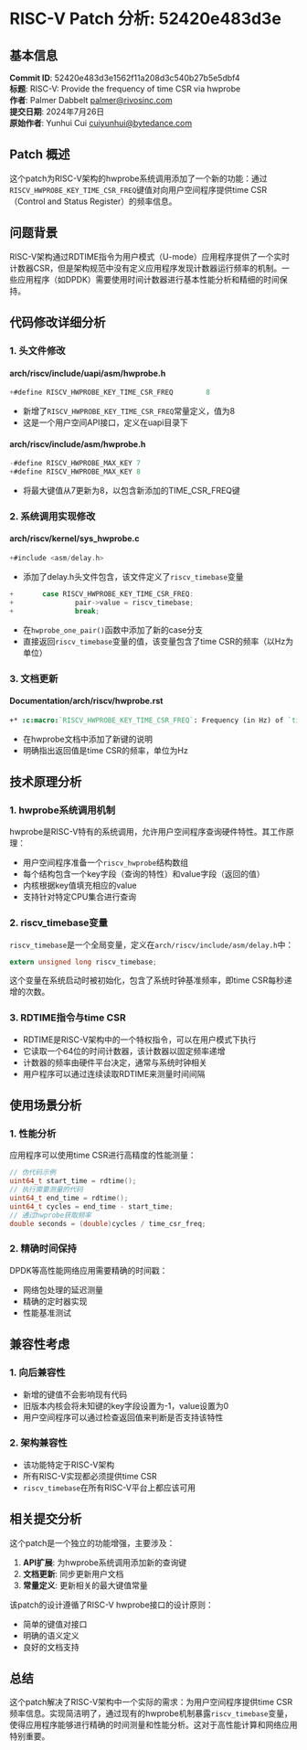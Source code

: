 # RISC-V Patch 分析: 52420e483d3e

## 基本信息

**Commit ID**: 52420e483d3e1562f11a208d3c540b27b5e5dbf4  
**标题**: RISC-V: Provide the frequency of time CSR via hwprobe  
**作者**: Palmer Dabbelt <palmer@rivosinc.com>  
**提交日期**: 2024年7月26日  
**原始作者**: Yunhui Cui <cuiyunhui@bytedance.com>  

## Patch 概述

这个patch为RISC-V架构的hwprobe系统调用添加了一个新的功能：通过`RISCV_HWPROBE_KEY_TIME_CSR_FREQ`键值对向用户空间程序提供time CSR（Control and Status Register）的频率信息。

## 问题背景

RISC-V架构通过RDTIME指令为用户模式（U-mode）应用程序提供了一个实时计数器CSR，但是架构规范中没有定义应用程序发现计数器运行频率的机制。一些应用程序（如DPDK）需要使用时间计数器进行基本性能分析和精细的时间保持。

## 代码修改详细分析

### 1. 头文件修改

#### arch/riscv/include/uapi/asm/hwprobe.h
```c
+#define RISCV_HWPROBE_KEY_TIME_CSR_FREQ        8
```
- 新增了`RISCV_HWPROBE_KEY_TIME_CSR_FREQ`常量定义，值为8
- 这是一个用户空间API接口，定义在uapi目录下

#### arch/riscv/include/asm/hwprobe.h
```c
-#define RISCV_HWPROBE_MAX_KEY 7
+#define RISCV_HWPROBE_MAX_KEY 8
```
- 将最大键值从7更新为8，以包含新添加的TIME_CSR_FREQ键

### 2. 系统调用实现修改

#### arch/riscv/kernel/sys_hwprobe.c
```c
+#include <asm/delay.h>
```
- 添加了delay.h头文件包含，该文件定义了`riscv_timebase`变量

```c
+       case RISCV_HWPROBE_KEY_TIME_CSR_FREQ:
+               pair->value = riscv_timebase;
+               break;
```
- 在`hwprobe_one_pair()`函数中添加了新的case分支
- 直接返回`riscv_timebase`变量的值，该变量包含了time CSR的频率（以Hz为单位）

### 3. 文档更新

#### Documentation/arch/riscv/hwprobe.rst
```rst
+* :c:macro:`RISCV_HWPROBE_KEY_TIME_CSR_FREQ`: Frequency (in Hz) of `time CSR`.
```
- 在hwprobe文档中添加了新键的说明
- 明确指出返回值是time CSR的频率，单位为Hz

## 技术原理分析

### 1. hwprobe系统调用机制

hwprobe是RISC-V特有的系统调用，允许用户空间程序查询硬件特性。其工作原理：

- 用户空间程序准备一个`riscv_hwprobe`结构数组
- 每个结构包含一个key字段（查询的特性）和value字段（返回的值）
- 内核根据key值填充相应的value
- 支持针对特定CPU集合进行查询

### 2. riscv_timebase变量

`riscv_timebase`是一个全局变量，定义在`arch/riscv/include/asm/delay.h`中：
```c
extern unsigned long riscv_timebase;
```

这个变量在系统启动时被初始化，包含了系统时钟基准频率，即time CSR每秒递增的次数。

### 3. RDTIME指令与time CSR

- RDTIME是RISC-V架构中的一个特权指令，可以在用户模式下执行
- 它读取一个64位的时间计数器，该计数器以固定频率递增
- 计数器的频率由硬件平台决定，通常与系统时钟相关
- 用户程序可以通过连续读取RDTIME来测量时间间隔

## 使用场景分析

### 1. 性能分析
应用程序可以使用time CSR进行高精度的性能测量：
```c
// 伪代码示例
uint64_t start_time = rdtime();
// 执行需要测量的代码
uint64_t end_time = rdtime();
uint64_t cycles = end_time - start_time;
// 通过hwprobe获取频率
double seconds = (double)cycles / time_csr_freq;
```

### 2. 精确时间保持
DPDK等高性能网络应用需要精确的时间戳：
- 网络包处理的延迟测量
- 精确的定时器实现
- 性能基准测试

## 兼容性考虑

### 1. 向后兼容性
- 新增的键值不会影响现有代码
- 旧版本内核会将未知键的key字段设置为-1，value设置为0
- 用户空间程序可以通过检查返回值来判断是否支持该特性

### 2. 架构兼容性
- 该功能特定于RISC-V架构
- 所有RISC-V实现都必须提供time CSR
- `riscv_timebase`在所有RISC-V平台上都应该可用

## 相关提交分析

这个patch是一个独立的功能增强，主要涉及：

1. **API扩展**: 为hwprobe系统调用添加新的查询键
2. **文档更新**: 同步更新用户文档
3. **常量定义**: 更新相关的最大键值常量

该patch的设计遵循了RISC-V hwprobe接口的设计原则：
- 简单的键值对接口
- 明确的语义定义
- 良好的文档支持

## 总结

这个patch解决了RISC-V架构中一个实际的需求：为用户空间程序提供time CSR频率信息。实现简洁明了，通过现有的hwprobe机制暴露`riscv_timebase`变量，使得应用程序能够进行精确的时间测量和性能分析。这对于高性能计算和网络应用特别重要。